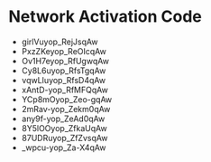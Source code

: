 # Network Activation Code
* girlVuyop_RejJsqAw
* PxzZKeyop_ReOIcqAw
* Ov1H7eyop_RfUgwqAw
* Cy8L6uyop_RfsTgqAw
* vqwLIuyop_RfsD4qAw
* xAntD-yop_RfMFQqAw
* YCp8mOyop_Zeo-gqAw
* 2mRav-yop_Zekm0qAw
* any9f-yop_ZeAd0qAw
* 8Y5lOOyop_ZfkaUqAw
* 87UDRuyop_ZfZvsqAw
* _wpcu-yop_Za-X4qAw